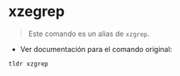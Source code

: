 # xzegrep

> Este comando es un alias de `xzgrep`.

- Ver documentación para el comando original:

`tldr xzgrep`
